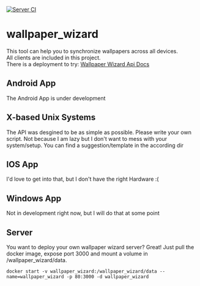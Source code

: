 [![Server CI](https://github.com/clemenz5/wallpaper_wizard/actions/workflows/docker-image.yml/badge.svg)](https://github.com/clemenz5/wallpaper_wizard/actions/workflows/docker-image.yml)

# wallpaper_wizard
This tool can help you to synchronize wallpapers across all devices.\
All clients are included in this project.\
There is a deployment to try: [Wallpaper Wizard Api Docs](https://ww.keefer.de/api-docs)

## Android App
The Android App is under development

## X-based Unix Systems
The API was desgined to be as simple as possible. Please write your own script. Not because I am lazy but I don't want to mess with your system/setup.
You can find a suggestion/template in the according dir

## IOS App
I'd love to get into that, but I don't have the right Hardware :(

## Windows App
Not in development right now, but I will do that at some point

## Server
You want to deploy your own wallpaper wizard server? Great! Just pull the docker image, expose port 3000 and mount a volume in /wallpaper_wizard/data.
```
docker start -v wallpaper_wizard:/wallpaper_wizard/data --name=wallpaper_wizard -p 80:3000 -d wallpaper_wizard
```
